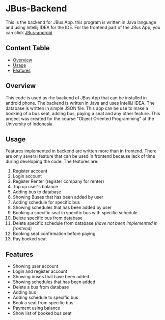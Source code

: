 # JBus-Backend      
This is the backend for JBus App. this program is written in Java language and using Intellij IDEA for the IDE. For the frontend part of the JBus App, you can click [JBus-android](https://github.com/verszz/JBus-android)

## Content Table
- [Overview](#overview)
- [Usage](#usage)
- [Features](#features)

## Overview
This code is used as rhe backend of JBus App that can be installed in android phone. The backend is written in Java and uses IntelliJ IDEA. The database is written in simple JSON file. 
This app can be use to make a booking of a bus seat, adding bus, paying a seat and any other feature. This project was created for the course "Object Oriented Programming" at the University of Indonesia.

## Usage
Features implemented in backend are written more than in frontend. There are only several feature that can be used in frontend because lack of time during developing the code.
The features are:
1. Register account
2. Login account
3. Register Renter (register company for renter)
4. Top up user's balance
5. Adding bus to database
6. Showing Buses that has been added by user
7. Adding schedule for specific bus
8. Showing schedules that has been added by user
9. Booking a specific seat in specific bus with specific schedule
10. Delete specific bus from database
11. Delete specific schedule from database *(have not been implemented in frontend)*
12. Booking seat confirmation before paying
13. Pay booked seat

## Features
- Showing user account
- Login and register account
- Showing buses that have been added
- Showing schedules that has been added
- Delete a bus from database
- Adding bus
- Adding schedule to specific bus
- Book a seat from specific bus
- Payment using balance
- Show list of booked bus seat

